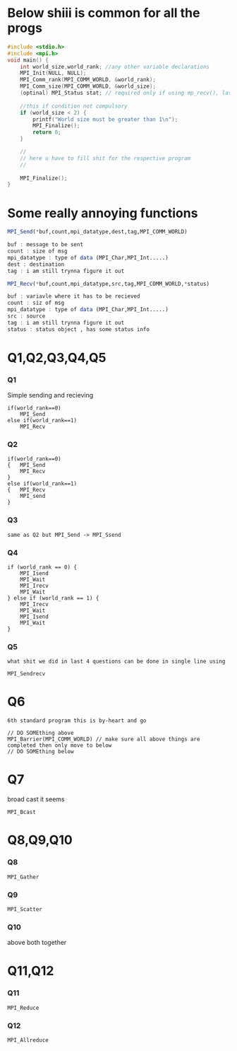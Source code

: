 # Below shiii is common for all the progs

``` c 
#include <stdio.h>
#include <mpi.h>
void main() {
    int world_size,world_rank; //any other variable declarations
    MPI_Init(NULL, NULL);
    MPI_Comm_rank(MPI_COMM_WORLD, &world_rank);
    MPI_Comm_size(MPI_COMM_WORLD, &world_size);
    (optinal) MPI_Status stat; // required only if using mp_recv(), last arg
    
    //this if condition not compulsory
    if (world_size < 2) {
        printf("World size must be greater than 1\n");
        MPI_Finalize();
        return 0;
    }

    //
    // here u have to fill shit for the respective program
    //
    
    MPI_Finalize();
}
```
# Some really annoying functions
```r
MPI_Send(*buf,count,mpi_datatype,dest,tag,MPI_COMM_WORLD)

buf : message to be sent
count : size of msg
mpi_datatype : type of data (MPI_Char,MPI_Int.....)
dest : destination
tag : i am still trynna figure it out
```
```r
MPI_Recv(*buf,count,mpi_datatype,src,tag,MPI_COMM_WORLD,*status)

buf : variavle where it has to be recieved
count : siz of msg
mpi_datatype : type of data (MPI_Char,MPI_Int.....)
src : source
tag : i am still trynna figure it out
status : status object , has some status info
```


# Q1,Q2,Q3,Q4,Q5

### Q1

Simple sending and recieving 

```
if(world_rank==0)
    MPI_Send
else if(world_rank==1)
    MPI_Recv
```

### Q2
```
if(world_rank==0)
{   MPI_Send
    MPI_Recv
}
else if(world_rank==1)
{   MPI_Recv
    MPI_send
}
```

### Q3
    same as Q2 but MPI_Send -> MPI_Ssend

### Q4
```
if (world_rank == 0) {
    MPI_Isend
    MPI_Wait
    MPI_Irecv
    MPI_Wait
} else if (world_rank == 1) {
    MPI_Irecv
    MPI_Wait
    MPI_Isend
    MPI_Wait
}
```

### Q5
    what shit we did in last 4 questions can be done in single line using 
```MPI_Sendrecv```


# Q6

    6th standard program this is by-heart and go

```
// DO SOMEthing above
MPI_Barrier(MPI_COMM_WORLD) // make sure all above things are completed then only move to below 
// DO SOMEthing below
```


# Q7
 broad cast it seems 

 ```MPI_Bcast```


# Q8,Q9,Q10

### Q8

```MPI_Gather```

### Q9

```MPI_Scatter```

### Q10
 above both together


# Q11,Q12

### Q11
```MPI_Reduce```
### Q12
```MPI_Allreduce```

    

